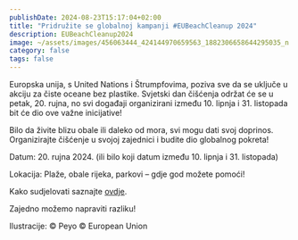 ```yaml
---
publishDate: 2024-08-23T15:17:04+02:00
title: "Pridružite se globalnoj kampanji #EUBeachCleanup 2024"
description: EUBeachCleanup2024
image: ~/assets/images/456063444_424144970659563_1882306658644295035_n.jpg
category: false
tags: false
---
```

Europska unija, s United Nations i Štrumpfovima, poziva sve da se uključe u akciju za čiste oceane bez plastike. Svjetski dan čišćenja održat će se u petak, 20. rujna, no svi događaji organizirani između 10. lipnja i 31. listopada bit će dio ove važne inicijative!


Bilo da živite blizu obale ili daleko od mora, svi mogu dati svoj doprinos. Organizirajte čišćenje u svojoj zajednici i budite dio globalnog pokreta!

Datum: 20. rujna 2024. (ili bilo koji datum između 10. lipnja i 31. listopada)  

Lokacija: Plaže, obale rijeka, parkovi – gdje god možete pomoći!

Kako sudjelovati saznajte [ovdje](https://oceans-and-fisheries.ec.europa.eu/eu-beach-cleanup_en). 


Zajedno možemo napraviti razliku! 

Ilustracije: © Peyo © European Union